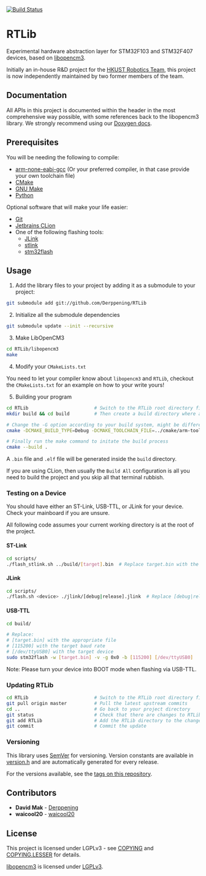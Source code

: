 [![Build Status](https://travis-ci.org/Derppening/RTLib.svg?branch=master)](https://travis-ci.org/Derppening/RTLib)

# RTLib
Experimental hardware abstraction layer for STM32F103 and STM32F407 devices, based on 
[libopencm3](https://github.com/libopencm3/libopencm3).

Initially an in-house R&D project for the [HKUST Robotics Team](https://robotics.ust.hk/), this project is now
independently maintained by two former members of the team.

## Documentation

All APIs in this project is documented within the header in the most comprehensive way possible, with some references 
back to the libopencm3 library. We strongly recommend using our [Doxygen docs](https://Derppening.github.io/RTLib/).

## Prerequisites
You will be needing the following to compile:

- [arm-none-eabi-gcc](https://developer.arm.com/open-source/gnu-toolchain/gnu-rm) (Or your preferred compiler, in that 
case provide your own toolchain file)
- [CMake](https://cmake.org/)
- [GNU Make](https://www.gnu.org/software/make/)
- [Python](https://www.python.org/)

Optional software that will make your life easier:
- [Git](https://git-scm.com/)
- [Jetbrains CLion](https://www.jetbrains.com/clion/)
- One of the following flashing tools:
    - [JLink](https://www.segger.com/products/debug-probes/j-link/technology/flash-download/)
    - [stlink](https://github.com/texane/stlink)
    - [stm32flash](https://sourceforge.net/p/stm32flash/wiki/Home/)

## Usage

1. Add the library files to your project by adding it as a submodule to your project:

```bash
git submodule add git://github.com/Derppening/RTLib
```

2. Initialize all the submodule dependencies

```bash
git submodule update --init --recursive
```

3. Make LibOpenCM3

```bash
cd RTLib/libopencm3
make
```

4. Modify your `CMakeLists.txt`

You need to let your compiler know about `libopencm3` and `RTLib`, checkout the `CMakeLists.txt` for an example on how 
to your write yours!

5. Building your program

```bash
cd RTLib                        # Switch to the RTLib root directory first if you aren't already
mkdir build && cd build         # Then create a build directory where all the generate build files will be output

# Change the -G option according to your build system, might be different for example if you were using MINGW
cmake -DCMAKE_BUILD_TYPE=Debug -DCMAKE_TOOLCHAIN_FILE=../cmake/arm-toolchain.cmake -G "CodeBlocks - Unix Makefiles" ../

# Finally run the make command to initate the build process
cmake --build .
```

A `.bin` file and `.elf` file will be generated inside the `build` directory.

If you are using CLion, then usually the `Build All` configuration is all you need to build the project and you skip all 
that terminal rubbish.

### Testing on a Device

You should have either an ST-Link, USB-TTL, or JLink for your device. Check your mainboard if you are unsure.

All following code assumes your current working directory is at the root of the project.

#### ST-Link

```bash
cd scripts/
./flash_stlink.sh ../build/[target].bin  # Replace target.bin with the appropriate file
```

#### JLink

```bash
cd scripts/
./flash.sh <device> ./jlink/[debug|release].jlink  # Replace [debug|release] with the file you want to flash
```

#### USB-TTL

```bash
cd build/

# Replace:
# [target.bin] with the appropriate file
# [115200] with the target baud rate
# [/dev/ttyUSB0] with the target device
sudo stm32flash -w [target.bin] -v -g 0x0 -b [115200] [/dev/ttyUSB0] 
```

Note: Please turn your device into BOOT mode when flashing via USB-TTL.

### Updating RTLib

```bash 
cd RTLib                        # Switch to the RTLib root directory first if you aren't already
git pull origin master          # Pull the latest upstream commits
cd ..                           # Go back to your project directory
git status                      # Check that there are changes to RTLib
git add RTLib                   # Add the RTLib directory to the change list
git commit                      # Commit the update
```

### Versioning

This library uses [SemVer](https://semver.org/) for versioning. Version constants are available in 
[version.h](src/version.h) and are automatically generated for every release.

For the versions available, see the [tags on this repository](https://github.com/Derppening/RTLib/tags).

## Contributors

- **David Mak** - [Derppening](https://github.com/Derppening/)
- **waicool20** - [waicool20](https://github.com/waicool20)

## License

This project is licensed under LGPLv3 - see [COPYING](COPYING) and [COPYING.LESSER](COPYING.LESSER) for details.

[libopencm3](https://github.com/libopencm3/libopencm3) is licensed under 
[LGPLv3](https://github.com/libopencm3/libopencm3/blob/master/COPYING.LGPL3).

